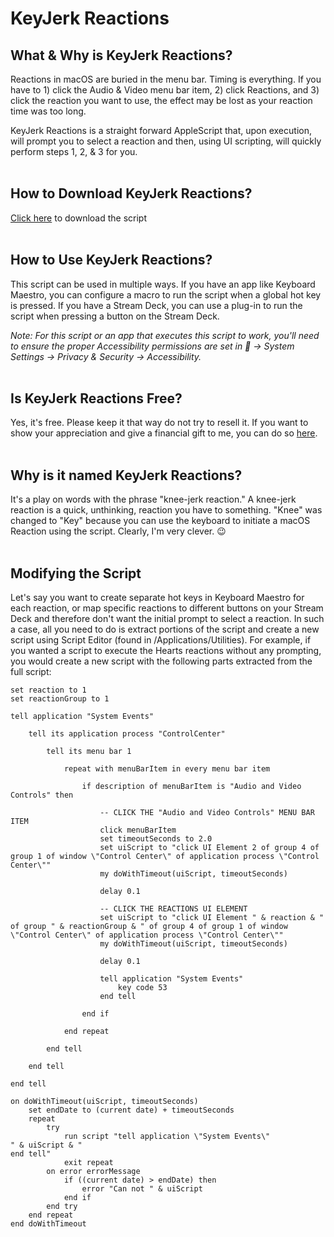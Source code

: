 # KeyJerk Reactions

## What & Why is KeyJerk Reactions?
Reactions in macOS are buried in the menu bar. Timing is everything. If you have to 1) click the Audio & Video menu bar item, 2) click Reactions, and 3) click the reaction you want to use, the effect may be lost as your reaction time was too long.

KeyJerk Reactions is a straight forward AppleScript that, upon execution, will prompt you to select a reaction and then, using UI scripting, will quickly perform steps 1, 2, & 3 for you.
<BR><BR>

## How to Download KeyJerk Reactions?
[Click here](https://github.com/x74353/KeyJerk-Reactions/raw/main/KeyJerk%20Reactions.scpt) to download the script
<BR><BR>

## How to Use KeyJerk Reactions?
This script can be used in multiple ways. If you have an app like Keyboard Maestro, you can configure a macro to run the script when a global hot key is pressed. If you have a Stream Deck, you can use a plug-in to run the script when pressing a button on the Stream Deck.

_Note: For this script or an app that executes this script to work, you'll need to ensure the proper Accessibility permissions are set in  → System Settings → Privacy & Security → Accessibility._
<BR><BR>

## Is KeyJerk Reactions Free?
Yes, it's free. Please keep it that way do not try to resell it. If you want to show your appreciation and give a financial gift to me, you can do so [here](http://buymeacoffee.com/x74353).
<BR><BR>

## Why is it named KeyJerk Reactions?
It's a play on words with the phrase "knee-jerk reaction." A knee-jerk reaction is a quick, unthinking, reaction you have to something. "Knee" was changed to "Key" because you can use the keyboard to initiate a macOS Reaction using the script. Clearly, I'm very clever. 😉
<BR><BR>

## Modifying the Script
Let's say you want to create separate hot keys in Keyboard Maestro for each reaction, or map specific reactions to different buttons on your Stream Deck and therefore don't want the initial prompt to select a reaction. In such a case, all you need to do is extract portions of the script and create a new script using Script Editor (found in /Applications/Utilities). For example, if you wanted a script to execute the Hearts reactions without any prompting, you would create a new script with the following parts extracted from the full script:

```
set reaction to 1
set reactionGroup to 1

tell application "System Events"
	
	tell its application process "ControlCenter"
		
		tell its menu bar 1
			
			repeat with menuBarItem in every menu bar item
				
				if description of menuBarItem is "Audio and Video Controls" then
					
					-- CLICK THE "Audio and Video Controls" MENU BAR ITEM
					click menuBarItem
					set timeoutSeconds to 2.0
					set uiScript to "click UI Element 2 of group 4 of group 1 of window \"Control Center\" of application process \"Control Center\""
					my doWithTimeout(uiScript, timeoutSeconds)
					
					delay 0.1
					
					-- CLICK THE REACTIONS UI ELEMENT
					set uiScript to "click UI Element " & reaction & " of group " & reactionGroup & " of group 4 of group 1 of window \"Control Center\" of application process \"Control Center\""
					my doWithTimeout(uiScript, timeoutSeconds)
					
					delay 0.1
					
					tell application "System Events"
						key code 53
					end tell
					
				end if
				
			end repeat
			
		end tell
		
	end tell
	
end tell

on doWithTimeout(uiScript, timeoutSeconds)
	set endDate to (current date) + timeoutSeconds
	repeat
		try
			run script "tell application \"System Events\"
" & uiScript & "
end tell"
			exit repeat
		on error errorMessage
			if ((current date) > endDate) then
				error "Can not " & uiScript
			end if
		end try
	end repeat
end doWithTimeout
```



